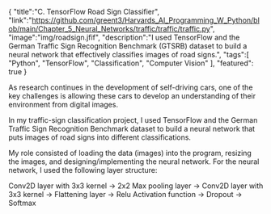 {
    "title":"C. TensorFlow Road Sign Classifier",
    "link":"https://github.com/greent3/Harvards_AI_Programming_W_Python/blob/main/Chapter_5_Neural_Networks/traffic/traffic/traffic.py",
    "image":"img/roadsign.jfif",
    "description":"I used TensorFlow and the German Traffic Sign Recognition Benchmark (GTSRB) dataset to build a neural network that effectively classifies images of road signs.",
    "tags":[
          "Python",
          "TensorFlow",
          "Classification",
          "Computer Vision"
        ],
    "featured": true
}


As research continues in the development of self-driving cars, one of the key challenges is allowing these cars to develop an understanding of their environment from digital images.

In my traffic-sign classification project, I used TensorFlow and the German Traffic Sign Recognition Benchmark dataset to build a neural network that puts images of road signs into different classifications.

My role consisted of loading the data (images) into the program, resizing the images, and designing/implementing the neural network.
For the neural network, I used the following layer structure:

Conv2D layer with 3x3 kernel -> 2x2 Max pooling layer -> Conv2D layer with 3x3 kernel -> Flattening layer -> Relu Activation function -> Dropout -> Softmax
